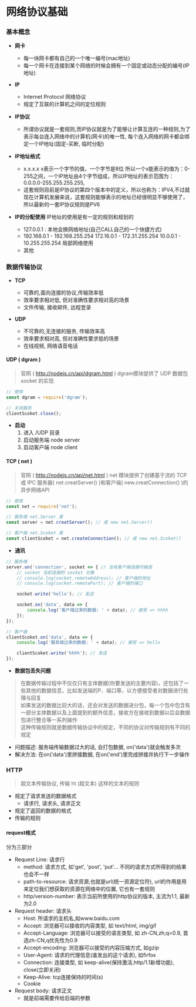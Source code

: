 # 网络协议基础

### 基本概念
- **网卡**
    - 每一块网卡都有自己的一个唯一编号(mac地址)
    - 每一个网卡在连接到某个网络的时候会拥有一个固定或动态分配的编号(IP地址)

- **IP**
    - Internet Protocol  网络协议
    - 规定了互联的计算机之间的定位规则
        

- **IP协议**
    - 所谓协议就是一套规则,而IP协议就是为了能够让计算互连的一种规则,为了表示每台连入网络中的计算机(网卡)的唯一性, 每个连入网络的网卡都会绑定一个IP地址(固定-买断, 临时分配)

- **IP地址格式**
    - x.x.x.x 
    x表示一个字节的值，一个字节是8位
    所以一个x能表示的值为：0-255之间，一个IP地址由4个字节组成，所以IP地址的表示范围为：0.0.0.0-255.255.255.255,
    - 这套规则目前是IP协议的第四个版本中的定义，所以也称为：IPV4,不过就现在计算机发展来说，这套规则能够表示的地址已经很明显不够使用了，所以最新的一套IP协议规则是PV6

- **IP的分配使用**
    IP地址的使用是有一定的规则和规划的
    - 127.0.0.1 : 本地会换网络地址(自己CALL自己的一个快捷方式)
    - 192.168.0.1 - 192.168.255.254
        172.16.0.1 - 172.31.255.254
        10.0.0.1 - 10.255.255.254
        局部网络使用
    - 其他

### 数据传输协议
- **TCP**
    - 可靠的,面向连接的协议,传输效率低
    - 效率要求相对低, 但对准确性要求相对高的场景
    - 文件传输, 接收邮件, 远程登录

- **UDP**
    - 不可靠的,无连接的服务, 传输效率高
    - 效率要求相对高, 但对准确性要求低的场景
    - 在线视频, 网络语音电话

#### UDP ( dgram )
> 官网 ( http://nodejs.cn/api/dgram.html )
> dgram模块提供了 UDP 数据包 socket 的实现
```js
// 使用
const dgram = require('dgram');

// 关闭服务
clientScoket.close();
```

- **启动**
    1. 进入 /UDP 目录
    2. 启动服务端  node server
    3. 启动客户端  node client

#### TCP ( net )
> 官网 ( http://nodejs.cn/api/net.html )
> net 模块提供了创建基于流的 TCP 或 IPC 服务器( net.creatServer() )和客户端( new.creatConnection() )的异步网络API
```js
// 使用
const net = require('net');

// 服务端 net.Server 类
const server = net.creatServer(); // 或 new net.Server()

// 客户端 net.Scoket 类
const clientScoket = net.createConnection(); // 或 new net.Scoket()
```

- **通讯**
```js
// 服务端
server.on('connection', socket => { // 当有客户端连接时触发
    // socket 当前连接的 socket 对象
    // console.log(socket.remoteAddress); // 客户端的地址
    // console.log(socket.remotePort); // 客户端的端口

    socket.write('hello'); // 发送

    socket.on('data', data => {
        console.log('客户端过来的数据: ' + data); // 接受 => hhhh
    });
});
```

```js
// 客户端
clientScoket.on('data', data => {
    console.log('服务端过来的数据: ' + data); // 接受 => hello

    clientScoket.write('hhhh'); // 发送
});
```

- **数据包丢失问题**
> 在数据传输过程中不仅仅只有主体数据(你要发送的主要内容)，还包括了一些其他的数据信息，比如发送端的P、端口等，以方便接受者对数据进行处理与回复<br>
如果发送的数据比较大的话，还会对发送的数据进分包，每一个包中包含有一部分主体数据以及上面提到的额外信息，接收方在接收到数据以后会数据包进行整合等一系列操作<br>
这种传输规则就是数据传输协议中的规定，不同的协议对传输规则有不同的规定

- 问题描述: 服务端传输数据过大的话, 会打包数据, on('data')就会触发多次
- 解决方法: 在on('data')里拼接数据, 在on('end')里完成拼接并执行下一步操作


### HTTP
> 超文本传输协议, 传输 ht (超文本) 这样的文本的规则
- 规定了请求发送的数据格式
    - 请求行, 请求头, 请求正文
- 规定了返回的数据的格式
- 传输的规则

#### request格式
分为三部分

- Request Line: 请求行
    - method: 请求方式, 如'get', 'post', 'put'... 不同的请求方式所得到的结果也会不一样
    - path-to-resource: 请求资源,也就是url(统一资源定位符), url的作用是用来定位我们想获取的资源在网络中的位置, 它也有一套规则
    - http/version-number: 表示当前所使用的http协议的版本, 主流为1.1, 最新为2.0
- Request header: 请求头
    - Host: 所请求的主机名,如www.baidu.com
    - Accept: 浏览器可以接收的内容类型, 如 text/html, img/gif
    - Accept-Language: 浏览器可以接受的语言类型, 如 zh-CN,zh;q=0.9, 首选zh-CN,q优先性为0.9
    - Accept-encoding: 浏览器可以接受的内容压缩方式, 如gzip
    - User-Agent: 请求的代理信息(谁发出的这个请求), 如firfox
    - Connection: 连接类型, 如 keep-alive(保持激活,http/1.1新增功能), close(立即关闭)
    - Keep-Alive: tcp连接保持的时间(s)
    - Cookie
- Request body: 请求正文
    - 就是前端需要传给后端的参数
